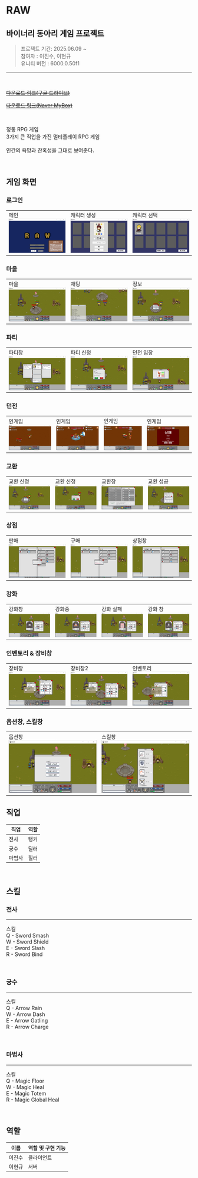 # RAW

## 바이너리 동아리 게임 프로젝트

> 프로젝트 기간: 2025.06.09 ~ <br>
> 참여자 : 이진수, 이현규<br>
> 유니티 버전 : 6000.0.50f1
--------

<br>

~~[다운로드 링크(구글 드라이브)](https://drive.google.com/drive/folders/1PW9t8k2rq5p9VmI_9DbHK7ZLBXoHX4R-?usp=drive_link)~~


~~[다운로드 링크(Naver MyBox)](http://naver.me/5WHDG7q2)~~


<br>

정통 RPG 게임<br>
3가지 큰 직업을 가진 멀티플레이 RPG 게임 <br>
<br>
인간의 욕망과 잔혹성을 그대로 보여준다.

<br>


## 게임 화면

### 로그인
||||
|:---|:----|:----|
|메인<br><img src="./readme img/main.png">|캐릭터 생성<br><img src="./readme img/custom.png">|캐릭터 선택<br><img src="./readme img/select.png">|

### 마을
||||
|:---|:----|:----|
|마을 <br><img src="./readme img/village1.png">|채팅<br><img src="./readme img/village2.png">|정보<br><img src="./readme img/info.png">|
 


### 파티
||||
|:---|:----|:----|
|파티창 <br><img src="././readme img/party1.png">|파티 신청<br><img src="./readme img/party2.png">|던전 입장<br><img src="./readme img/enter.png">|

### 던전
|||||
|:---|:----|:----|:----|
|인게임 <br><img src="./readme img/dungeon1.png">|인게임 <br><img src="./readme img/dungeon2.png">|인게임 <br><img src="./readme img/dungeon3.png">|인게임 <br><img src="./readme img/dungeon4.png">|인게임 <br><img src="./readme img/dungeon1.png">

### 교환
|||||
|:---|:----|:----|:----|
|교환 신청 <br><img src="./readme img/info.png">|교환 신청 <br><img src="./readme img/trade1.png">|교환창 <br><img src="./readme img/trade2.png">| 교환 성공 <br><img src="./readme img/trade3.png">|

### 상점
||||
|:---|:----|:----|
|판매 <br><img src="./readme img/store1.png">|구매 <br><img src="./readme img/store2.png">|상점창 <br><img src="./readme img/store3.png">|

### 강화
|||||
|:---|:----|:----|:----|
|강화창 <br><img src="./readme img/enchant1.png">|강화중 <br><img src="./readme img/enchant2.png">| 강화 실패 <br><img src="./readme img/enchant3.png">| 강화 창 <br><img src="./readme img/enchant4.png">|


### 인벤토리 & 장비창
||||
|:---|:----|:----|
|장비창 <br><img src="./readme img/equip1.png">|장비창2 <br><img src="./readme img/equip2.png">|인벤토리 <br><img src="./readme img/inventory.png">|

### 옵션창, 스킬창
|||
|:---|:----|
|옵션창 <br><img src="./readme img/option.png">|스킬창 <br><img src="./readme img/skill.png">|

## 직업
| 직업 | 역할 |
| --- | --- |
| 전사 | 탱커 |
| 궁수 | 딜러 |
| 마법사 | 힐러 |

<br>

## 스킬

### 전사
---

스킬 <br>
Q - Sword Smash <br>
W - Sword Shield <br>
E - Sword Slash <br>
R - Sword Bind <br>

<br>

### 궁수
---

스킬 <br>
Q - Arrow Rain <br>
W - Arrow Dash <br>
E - Arrow Gatling <br>
R - Arrow Charge <br>

<br>

### 마법사
---

스킬 <br>
Q - Magic Floor <br>
W - Magic Heal <br>
E - Magic Totem <br>
R - Magic Global Heal <br>

<br>

## 역할

| 이름 | 역할 및 구현 기능 |
| --- | --- |
| 이진수 | 클라이언트 |
| 이현규 | 서버 |

